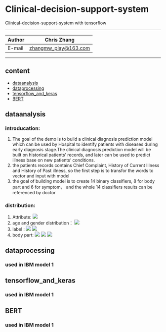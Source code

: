 Clinical-decision-support-system
===========================
Clinical-decision-support-system with tensorflow

****
	
|Author|Chris Zhang|
|---|---
|E-mail|zhangmw_play@163.com


****
## content
* [dataanalysis](#dataanalysis)
* [dataprocessing](#dataprocessing)
* [tensorflow_and_keras](#tensorflow_and_keras)
* [BERT](#BERT)

dataanalysis
-----------
### introducation:
1. The goal of the demo is to build a clinical diagnosis prediction model which can be used by Hospital to identify patients with diseases during early diagnosis stage.The clinical diagnosis prediction model will be built on historical patients’ records, and later can be used to predict illness base on new patients’ conditions.
2. the patients records contains Chief Complaint, History of Current Illness and History of Past illness, so the first step is to transfor the words to vector and input with model
3. the goal of building model is to create 14 binary classifiers, 8 for body part and 6 for symptom， and the whole 14 classifiers results can be referenced by doctor

### distribution:
1. Attribute:
![](https://raw.github.com/Chriszhangmw/Clinical-decision-support-system/master/picture/datatype.png)
2. age and gender distribution：
![](https://raw.github.com/Chriszhangmw/Clinical-decision-support-system/master/picture/age.png)
3. label :
![](https://raw.github.com/Chriszhangmw/Clinical-decision-support-system/master/picture/labelwithage.png)
![](https://raw.github.com/Chriszhangmw/Clinical-decision-support-system/master/picture/label.png)
4. body part:
![](https://raw.github.com/Chriszhangmw/Clinical-decision-support-system/master/picture/bodypartnegative.png)
![](https://raw.github.com/Chriszhangmw/Clinical-decision-support-system/master/picture/bodypart.png)
![](https://raw.github.com/Chriszhangmw/Clinical-decision-support-system/master/picture/bodypartexcel.png)


dataprocessing
------
### used in IBM model 1

tensorflow_and_keras
------
### used in IBM model 1

BERT
------
### used in IBM model 1
